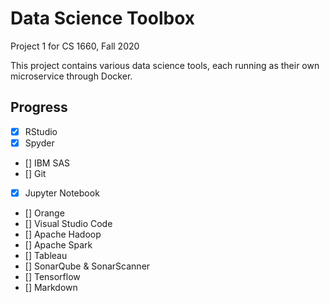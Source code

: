 # Data Science Toolbox
Project 1 for CS 1660, Fall 2020

This project contains various data science tools, each running as their own microservice through Docker.

## Progress
- [x] RStudio
- [x] Spyder
- [] IBM SAS
- [] Git
- [x] Jupyter Notebook
- [] Orange
- [] Visual Studio Code
- [] Apache Hadoop
- [] Apache Spark
- [] Tableau
- [] SonarQube & SonarScanner
- [] Tensorflow
- [] Markdown
